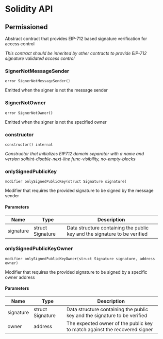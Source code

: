# Solidity API

## Permissioned

Abstract contract that provides EIP-712 based signature verification for access control

_This contract should be inherited by other contracts to provide EIP-712 signature validated access control_

### SignerNotMessageSender

```solidity
error SignerNotMessageSender()
```

Emitted when the signer is not the message sender

### SignerNotOwner

```solidity
error SignerNotOwner()
```

Emitted when the signer is not the specified owner

### constructor

```solidity
constructor() internal
```

_Constructor that initializes EIP712 domain separator with a name and version
solhint-disable-next-line func-visibility, no-empty-blocks_

### onlySignedPublicKey

```solidity
modifier onlySignedPublicKey(struct Signature signature)
```

Modifier that requires the provided signature to be signed by the message sender

#### Parameters

| Name | Type | Description |
| ---- | ---- | ----------- |
| signature | struct Signature | Data structure containing the public key and the signature to be verified |

### onlySignedPublicKeyOwner

```solidity
modifier onlySignedPublicKeyOwner(struct Signature signature, address owner)
```

Modifier that requires the provided signature to be signed by a specific owner address

#### Parameters

| Name | Type | Description |
| ---- | ---- | ----------- |
| signature | struct Signature | Data structure containing the public key and the signature to be verified |
| owner | address | The expected owner of the public key to match against the recovered signer |

